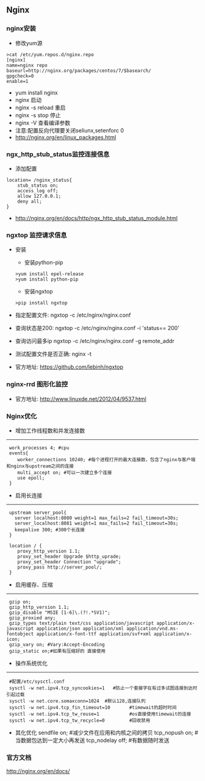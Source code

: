 ## Nginx

### nginx安装
  - 修改yum源
  ```
  >cat /etc/yum.repos.d/nginx.repo
  [nginx]
  name=nginx repo
  baseurl=http://nginx.org/packages/centos/7/$basearch/
  gpgcheck=0
  enable=1
  ```
  - yum install nginx
  - nginx 启动  
  - nginx -s reload 重启
  - nginx -s stop 停止
  - nginx -V 查看编译参数
  - 注意:配置反向代理要关闭seliunx,setenforc 0
  - http://nginx.org/en/linux_packages.html
  
  
### ngx_http_stub_status监控连接信息
  - 添加配置
  ```
  location= /nginx_status{
      stub_status on;
      access_log off;
      allow 127.0.0.1;
      deny all;
  }
  ```
  - http://nginx.org/en/docs/http/ngx_http_stub_status_module.html

### ngxtop 监控请求信息
  - 安装
    - 安装python-pip
    ```
    >yum install epel-release
    >yum install python-pip 
    ```
    - 安装ngxtop
    ```
    >pip install ngxtop
    ```
    
  - 指定配置文件: ngxtop -c /etc/nginx/nginx.conf
  - 查询状态是200: ngxtop -c /etc/nginx/nginx.conf -i 'status== 200'
  - 查询访问最多ip ngxtop -c /etc/nginx/nginx.conf -g remote_addr
  - 测试配置文件是否正确: nginx -t
  - 官方地址: https://github.com/lebinh/ngxtop

### nginx-rrd 图形化监控

  - 官方地址: http://www.linuxde.net/2012/04/9537.html


### Nginx优化
  - 增加工作线程数和并发连接数   
  ---
     work_processes 4; #cpu
     events{
        worker_connections 10240; #每个进程打开的最大连接数，包含了nginx与客户端和nginx与upstream之间的连接
        multi_accept on; #可以一次建立多个连接
        use epoll;
     }
  - 启用长连接
  ---
     upstream server_pool{
       server localhost:8080 weight=1 max_fails=2 fail_timeout=30s;
       server_localhost:8081 weight=1 max_fails=2 fail_timeout=30s;
       keepalive 300; #300个长连接
     }
     
     location / {
        proxy_http_version 1.1;
        proxy_set_header Upgrade $http_uprade;
        proxy_set_header Connection "upgrade";
        proxy_pass http://server_pool/;
     }
  
  - 启用缓存、压缩
  ---
     gzip on;
     gzip_http_version 1.1;
     gzip_disable "MSIE [1-6]\.(?!.*SV1)";
     gzip_proxied any;
     gzip_types text/plain text/css application/javascript application/x-javascript application/json application/xml application/vnd.ms-fontobject application/x-font-ttf application/svf+xml application/x-icon;
     gzip_vary on; #Vary:Accept-Encoding
     gzip_static on;#如果有压缩好的 直接使用
  - 操作系统优化
  ---
     #配置/etc/sysctl.conf
     sysctl -w net.ipv4.tcp_syncookies=1   #防止一个套接字在有过多试图连接到达时引起过载
     sysctl -w net.core.somaxconn=1024  #默认128,连接队列
     sysctl -w net.ipv4.tcp_fin_timeout=10       #timewait的超时时间
     sysctl -w net.ipv4.tcp_tw_reuse=1           #os直接使用timewait的连接
     sysctl -w net.ipv4.tcp_tw_recycle=0         #回收禁用
  - 其化优化
     sendfile  on;  #减少文件在应用和内核之间的拷贝
     tcp_nopush on;   #当数据包达到一定大小再发送
     tcp_nodelay off;  #有数据随时发送


### 官方文档 
  http://nginx.org/en/docs/